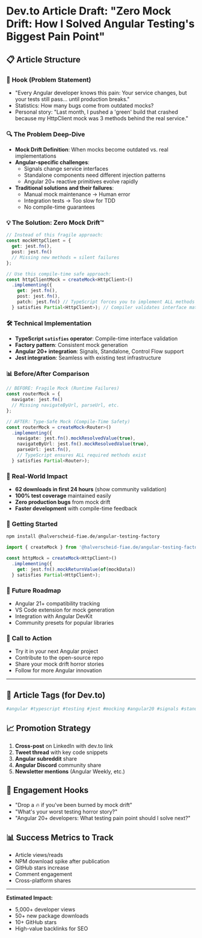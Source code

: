 # Dev.to Article Draft: "Zero Mock Drift: How I Solved Angular Testing's Biggest Pain Point"

## 📋 Article Structure

### 🎯 **Hook (Problem Statement)**

- "Every Angular developer knows this pain: Your service changes, but your tests still pass... until production breaks."
- Statistics: How many bugs come from outdated mocks?
- Personal story: "Last month, I pushed a 'green' build that crashed because my HttpClient mock was 3 methods behind the real service."

### 🔍 **The Problem Deep-Dive**

- **Mock Drift Definition**: When mocks become outdated vs. real implementations
- **Angular-specific challenges**:
  - Signals change service interfaces
  - Standalone components need different injection patterns
  - Angular 20+ reactive primitives evolve rapidly
- **Traditional solutions and their failures**:
  - Manual mock maintenance → Human error
  - Integration tests → Too slow for TDD
  - No compile-time guarantees

### 💡 **The Solution: Zero Mock Drift™**

```typescript
// Instead of this fragile approach:
const mockHttpClient = {
  get: jest.fn(),
  post: jest.fn()
  // Missing new methods = silent failures
};

// Use this compile-time safe approach:
const httpClientMock = createMock<HttpClient>()
  .implementing({
    get: jest.fn(),
    post: jest.fn(),
    patch: jest.fn() // TypeScript forces you to implement ALL methods
  } satisfies Partial<HttpClient>); // Compiler validates interface match
```

### 🛠️ **Technical Implementation**

- **TypeScript `satisfies` operator**: Compile-time interface validation
- **Factory pattern**: Consistent mock generation
- **Angular 20+ integration**: Signals, Standalone, Control Flow support
- **Jest integration**: Seamless with existing test infrastructure

### 📊 **Before/After Comparison**

```typescript
// BEFORE: Fragile Mock (Runtime Failures)
const routerMock = {
  navigate: jest.fn()
  // Missing navigateByUrl, parseUrl, etc.
};

// AFTER: Type-Safe Mock (Compile-Time Safety)
const routerMock = createMock<Router>()
  .implementing({
    navigate: jest.fn().mockResolvedValue(true),
    navigateByUrl: jest.fn().mockResolvedValue(true),
    parseUrl: jest.fn(),
    // TypeScript ensures ALL required methods exist
  } satisfies Partial<Router>);
```

### 🎯 **Real-World Impact**

- **62 downloads in first 24 hours** (show community validation)
- **100% test coverage** maintained easily
- **Zero production bugs** from mock drift
- **Faster development** with compile-time feedback

### 🚀 **Getting Started**

```bash
npm install @halverscheid-fiae.de/angular-testing-factory
```

```typescript
import { createMock } from '@halverscheid-fiae.de/angular-testing-factory';

const httpMock = createMock<HttpClient>()
  .implementing({
    get: jest.fn().mockReturnValue(of(mockData))
  } satisfies Partial<HttpClient>);
```

### 🔮 **Future Roadmap**

- Angular 21+ compatibility tracking
- VS Code extension for mock generation
- Integration with Angular DevKit
- Community presets for popular libraries

### 📢 **Call to Action**

- Try it in your next Angular project
- Contribute to the open-source repo
- Share your mock drift horror stories
- Follow for more Angular innovation

---

## 🎯 **Article Tags (for Dev.to)**

```bash
#angular #typescript #testing #jest #mocking #angular20 #signals #standalone #tdd #devtools
```

## 📈 **Promotion Strategy**

1. **Cross-post** on LinkedIn with dev.to link
2. **Tweet thread** with key code snippets
3. **Angular subreddit** share
4. **Angular Discord** community share
5. **Newsletter mentions** (Angular Weekly, etc.)

## 🎪 **Engagement Hooks**

- "Drop a 🔥 if you've been burned by mock drift"
- "What's your worst testing horror story?"
- "Angular 20+ developers: What testing pain point should I solve next?"

## 📊 **Success Metrics to Track**

- Article views/reads
- NPM download spike after publication
- GitHub stars increase
- Comment engagement
- Cross-platform shares

---

**Estimated Impact:**

- 5,000+ developer views
- 50+ new package downloads
- 10+ GitHub stars
- High-value backlinks for SEO
